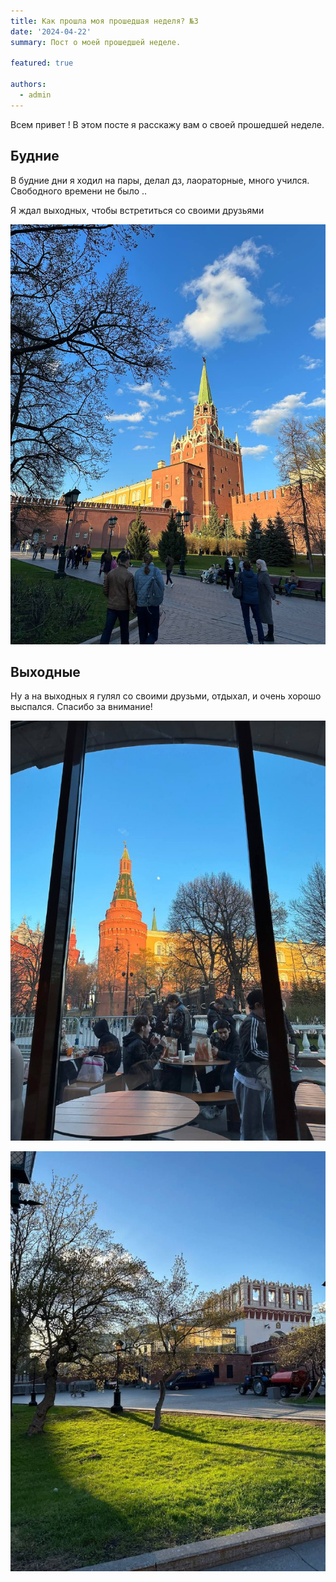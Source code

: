 ```yaml
---
title: Как прошла моя прошедшая неделя? №3
date: '2024-04-22'
summary: Пост о моей прошедшей неделе.

featured: true

authors:
  - admin
---
```

Всем привет ! В этом посте я расскажу вам о своей прошедшей неделе.

## Будние

В будние дни я ходил на пары, делал дз, лаораторные, много учился. Свободного времени не было ..

Я ждал выходных, чтобы встретиться со своими друзьями

![f1](f1.jpg)

## Выходные 

Ну а на выходных я гулял со своими друзьми, отдыхал, и очень хорошо выспался. Спасибо за внимание!

![f2](f2.jpg)

![f3](f3.jpg)



